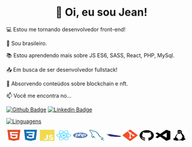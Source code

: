<h1 align="center">👋 Oi, eu sou Jean!</h1>

 

:computer: Estou me tornando desenvolvedor front-end!

:house_with_garden: Sou brasileiro.

:books: Estou aprendendo mais sobre JS ES6, SASS, React, PHP, MySql.

:outbox_tray: Em busca de ser desenvolvedor fullstack!

👀 Absorvendo conteúdos sobre blockchain e nft.

📫 Você me encontra no...

[![Github Badge](https://img.shields.io/badge/-Github-000?style=flat-square&logo=Github&logoColor=white&link=https://github.com/jcardinot)](https://github.com/jcardinot) 
[![Linkedin Badge](https://img.shields.io/badge/-LinkedIn-blue?style=flat-square&logo=Linkedin&logoColor=white&link=https://www.linkedin.com/in/jean-cardinot/)](https://www.linkedin.com/in/jean-cardinot/)

[![Linguagens](https://github-readme-stats.vercel.app/api/top-langs/?username=jcardinot&layout=compact)](https://github.com/jcardinot/github-readme-stats)

<img src="https://raw.githubusercontent.com/devicons/devicon/2ae2a900d2f041da66e950e4d48052658d850630/icons/html5/html5-plain.svg" style="max-width: 100%; width:40px; height:30px; align:middle;"> <img src="https://raw.githubusercontent.com/devicons/devicon/2ae2a900d2f041da66e950e4d48052658d850630/icons/css3/css3-plain.svg" style="max-width: 100%; width:40px; height:30px; align:middle;"> <img src="https://raw.githubusercontent.com/devicons/devicon/2ae2a900d2f041da66e950e4d48052658d850630/icons/javascript/javascript-plain.svg" style="max-width: 100%; width:40px; height:30px; align:middle;"> <img src="https://raw.githubusercontent.com/devicons/devicon/2ae2a900d2f041da66e950e4d48052658d850630/icons/react/react-original.svg" style="max-width: 100%; width:40px; height:30px; align:middle;"> <img src="https://raw.githubusercontent.com/devicons/devicon/2ae2a900d2f041da66e950e4d48052658d850630/icons/php/php-plain.svg" style="max-width: 100%; width:40px; height:30px; align:middle;"> <img src="https://raw.githubusercontent.com/devicons/devicon/2ae2a900d2f041da66e950e4d48052658d850630/icons/mysql/mysql-plain.svg" style="max-width: 100%; width:40px; height:30px; align:middle;"> <img src="https://raw.githubusercontent.com/devicons/devicon/2ae2a900d2f041da66e950e4d48052658d850630/icons/apache/apache-plain.svg" style="max-width: 100%; width:40px; height:30px; align:middle;"> <img src="https://raw.githubusercontent.com/devicons/devicon/2ae2a900d2f041da66e950e4d48052658d850630/icons/git/git-plain.svg" style="max-width: 100%; width:40px; height:30px; align:middle;"> <img src="https://raw.githubusercontent.com/devicons/devicon/2ae2a900d2f041da66e950e4d48052658d850630/icons/github/github-original.svg" style="max-width: 100%; width:40px; height:30px; align:middle;"> <img src="https://raw.githubusercontent.com/devicons/devicon/2ae2a900d2f041da66e950e4d48052658d850630/icons/vscode/vscode-plain.svg" style="max-width: 100%; width:40px; height:30px; align:middle;"> <img src="https://raw.githubusercontent.com/devicons/devicon/2ae2a900d2f041da66e950e4d48052658d850630/icons/linux/linux-plain.svg" style="max-width: 100%; width:40px; height:30px; align:middle;">


<!---
jcardinot/jcardinot is a ✨ special ✨ repository because its `README.md` (this file) appears on your GitHub profile.
You can click the Preview link to take a look at your changes.
--->
